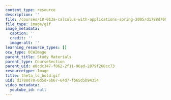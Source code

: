 ```yaml
---
content_type: resource
description: ''
file: /courses/18-013a-calculus-with-applications-spring-2005/d1788d700d5d6b6764d7fb65d5b94354_theta_lc_bold.gif
file_type: image/gif
image_metadata:
  caption: ''
  credit: ''
  image-alt: ''
learning_resource_types: []
ocw_type: OCWImage
parent_title: Study Materials
parent_type: CourseSection
parent_uid: e8cdc347-f062-2f11-96ad-2879f268cc73
resourcetype: Image
title: theta_lc_bold.gif
uid: d1788d70-0d5d-6b67-64d7-fb65d5b94354
video_metadata:
  youtube_id: null
---
```

